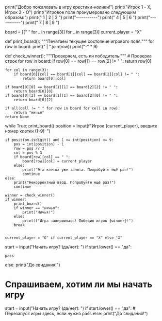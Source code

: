 print("Добро пожаловать в игру крестики-нолики!")
print("Игрок 1 - X, Игрок 2 - O")
print("Игровое поле пронумеровано следующим образом:")
print(" 1 | 2 | 3 ")
print("-----------")
print(" 4 | 5 | 6 ")
print("-----------")
print(" 7 | 8 | 9 ")

board = [[" " for _ in range(3)] for _ in range(3)]
current_player = "X"

def print_board():
    """Печатаем текущее состояние игрового поля."""
    for row in board:
        print(" | ".join(row))
        print("-" * 9)

def check_winner():
    """Проверяем, есть ли победитель."""
    # Проверка строк
    for row in board:
        if row[0] == row[1] == row[2] != " ":
            return row[0]
    
    for col in range(3):
        if board[0][col] == board[1][col] == board[2][col] != " ":
            return board[0][col]
    
    if board[0][0] == board[1][1] == board[2][2] != " ":
        return board[0][0]
    if board[0][2] == board[1][1] == board[2][0] != " ":
        return board[0][2]
  
    if all(cell != " " for row in board for cell in row):
        return "ничья"
    return None

while True:
    print_board()
    position = input(f"Игрок {current_player}, введите номер клетки (1-9): ")

    
    if position.isdigit() and 1 <= int(position) <= 9:
        pos = int(position) - 1
        row = pos // 3
        col = pos % 3
        if board[row][col] == " ":
            board[row][col] = current_player
        else:
            print("Эта клетка уже занята. Попробуйте ещё раз!")
            continue
    else:
        print("Некорректный ввод. Попробуйте ещё раз!")
        continue

    winner = check_winner()
    if winner:
        print_board()
        if winner == "ничья":
            print("Ничья!")
        else:
            print(f"Игра завершилась! Победил игрок {winner}!")
        break

    
    current_player = "O" if current_player == "X" else "X"


start = input("Начать игру? (да/нет): ")
if start.lower() == "да":
    
    pass
else:
    print("До свидания!")


# Спрашиваем, хотим ли мы начать игру
start = input("Начать игру? (да/нет): ")
if start.lower() == "да":
    # Перезапуск игры здесь, если нужно
    pass
else:
    print("До свидания!")
